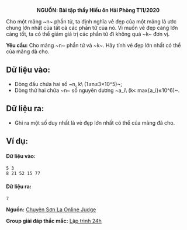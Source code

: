 **<center>NGUỒN: Bài tập thầy Hiếu ôn Hải Phòng T11/2020</center>**

Cho một mảng ~n~ phần tử, ta định nghĩa vẻ đẹp của một mảng là ước chung lớn nhất của tất cả các phần tử của nó. Vì muốn vẻ đẹp càng lớn càng tốt, ta có thể giảm giá trị các phần tử đi không quá ~k~ đơn vị.

**Yêu cầu:** Cho mảng ~n~ phần tử và ~k~. Hãy tính vẻ đẹp lớn nhất có thể của mảng đã cho.

## Dữ liệu vào:
- Dòng đầu chứa hai số ~n, k\ (1≤n≤3×10^5)~;
- Dòng thứ hai chứa ~n~ số nguyên dương ~a_i\ (k< max\{a_i\}≤10^6)~.

## Dữ liệu ra:
- Ghi ra một số duy nhất là vẻ đẹp lớn nhất có thể của mảng đã cho.

## Ví dụ:
#### Dữ liệu vào:
```
5 3
8 21 52 15 77
```

#### Dữ liệu ra:
```
7
```
**Nguồn:** [Chuyên Sơn La Online Judge](http://csloj.ddns.net/)

**Group giải đáp thắc mắc:** [Lập trình 24h](https://www.facebook.com/groups/1386904321519984)